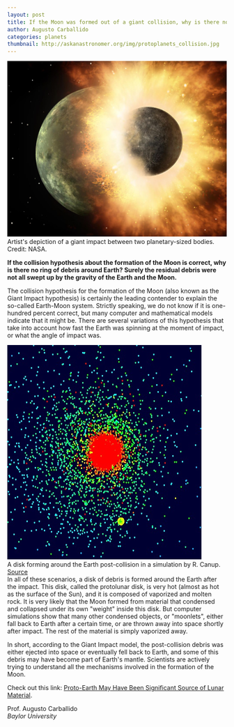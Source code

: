 ```yaml
---
layout: post
title: If the Moon was formed out of a giant collision, why is there no ring of debris surrounding Earth?
author: Augusto Carballido
categories: planets
thumbnail: http://askanastronomer.org/img/protoplanets_collision.jpg
---
```

<div class="image">
<img src="/img/protoplanets_collision.jpg">
<div class="caption">Artist's depiction of a giant impact between two planetary-sized bodies. Credit: NASA.</div>
</div>

**If the collision hypothesis about the formation of the Moon is correct, why is there no ring of debris around Earth? Surely the residual debris were not all swept up by the gravity of the Earth and the Moon.**

The collision hypothesis for the formation of the Moon (also known as the Giant Impact hypothesis) is certainly the leading contender to explain the so-called Earth-Moon system. Strictly speaking, we do not know if it is one-hundred percent correct, but many computer and mathematical models indicate that it might be. There are several variations of this hypothesis that take into account how fast the Earth was spinning at the moment of impact, or what the angle of impact was. 

<div class="image-40">
<img src="/img/moon_simulation.jpg">
<div class="caption">A disk forming around the Earth post-collision in a simulation by R. Canup. <a href="https://www.boulder.swri.edu/~robin/c03finalrev.pdf">Source</a></div>
</div>
In all of these scenarios, a disk of debris is formed around the Earth after the impact. This disk, called the protolunar disk, is very hot (almost as hot as the surface of the Sun), and it is composed of vaporized and molten rock. It is very likely that the Moon formed from material that condensed and collapsed under its own "weight" inside this disk. But computer simulations show that many other condensed objects, or "moonlets", either fall back to Earth after a certain time, or are thrown away into space shortly after impact. The rest of the material is simply vaporized away. 

In short, according to the Giant Impact model, the post-collision debris was either ejected into space or eventually fell back to Earth, and some of this debris may have become part of Earth's mantle. Scientists are actively trying to understand all the mechanisms involved in the formation of the Moon. 

Check out this link: [Proto-Earth May Have Been Significant Source of Lunar Material](http://sservi.nasa.gov/articles/the-proto-earth-may-have-been-significant-source-of-lunar-material/).

Prof. Augusto Carballido<br>
*Baylor University*

